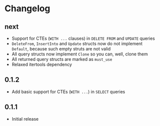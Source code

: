 # Changelog

next
----

- Support for CTEs (`WITH ...` clauses) in `DELETE FROM` and `UPDATE` queries
- `DeleteFrom`, `InsertInto` and `Update` structs now do not implement `Default`, because such empty struts are not valid
- All query structs now implement `Clone` so you can, well, clone them
- All returned query structs are marked as `must_use`
- Relaxed itertools dependency

0.1.2
-----

- Add basic support for CTEs (`WITH ...`) in `SELECT` queries

0.1.1
-----

- Initial release

